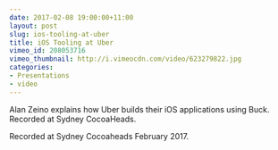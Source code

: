 ```yaml
---
date: 2017-02-08 19:00:00+11:00
layout: post
slug: ios-tooling-at-uber
title: iOS Tooling at Uber
vimeo_id: 208053716
vimeo_thumbnail: http://i.vimeocdn.com/video/623279822.jpg
categories:
- Presentations
- video
---
```


Alan Zeino explains how Uber builds their iOS applications using Buck. Recorded at Sydney CocoaHeads.

Recorded at Sydney Cocoaheads February 2017.
